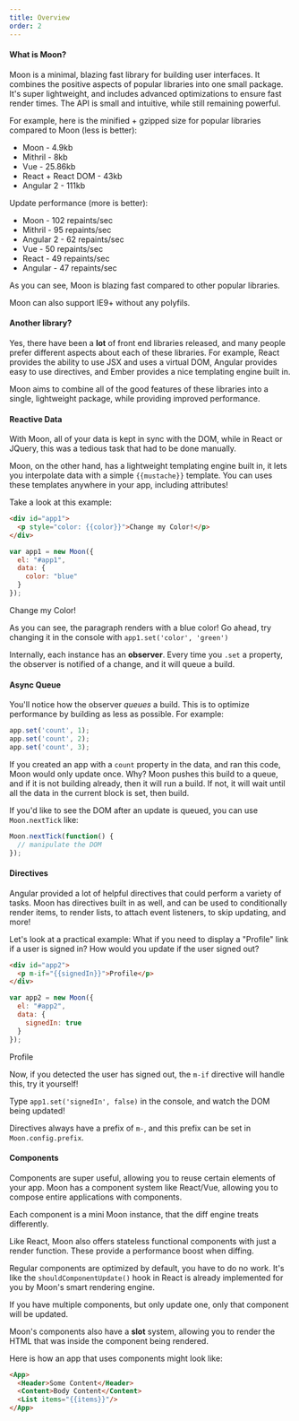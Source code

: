 ```yaml
---
title: Overview
order: 2
---
```


#### What is Moon?

Moon is a minimal, blazing fast library for building user interfaces. It combines the positive aspects of popular libraries into one small package. It's super lightweight, and includes advanced optimizations to ensure fast render times. The API is small and intuitive, while still remaining powerful.

For example, here is the minified + gzipped size for popular libraries compared to Moon (less is better):

- Moon - 4.9kb
- Mithril - 8kb
- Vue - 25.86kb
- React + React DOM - 43kb
- Angular 2 - 111kb

Update performance (more is better):

- Moon - 102 repaints/sec
- Mithril - 95 repaints/sec
- Angular 2 - 62 repaints/sec
- Vue - 50 repaints/sec
- React - 49 repaints/sec
- Angular - 47 repaints/sec

As you can see, Moon is blazing fast compared to other popular libraries.

Moon can also support IE9+ without any polyfils.

#### Another library?

Yes, there have been a **lot** of front end libraries released, and many people prefer different aspects about each of these libraries. For example, React provides the ability to use JSX and uses a virtual DOM, Angular provides easy to use directives, and Ember provides a nice templating engine built in.

Moon aims to combine all of the good features of these libraries into a single, lightweight package, while providing improved performance.

#### Reactive Data

With Moon, all of your data is kept in sync with the DOM, while in React or JQuery, this was a tedious task that had to be done manually.

Moon, on the other hand, has a lightweight templating engine built in, it lets you interpolate data with a simple `{{mustache}}` template. You can uses these templates anywhere in your app, including attributes!

Take a look at this example:

```html
<div id="app1">
  <p style="color: {{color}}">Change my Color!</p>
</div>
```

```js
var app1 = new Moon({
  el: "#app1",
  data: {
    color: "blue"
  }
});
```

<div id="app1" class="example">
  <p style="color: {{color}}">Change my Color!</p>
</div>

<script>
var app1 = new Moon({
  el: "#app1",
  data: {
    color: "blue"
  }
});
</script>

As you can see, the paragraph renders with a blue color!
Go ahead, try changing it in the console with `app1.set('color', 'green')`

Internally, each instance has an **observer**. Every time you `.set` a property, the observer is notified of a change, and it will queue a build.

#### Async Queue

You'll notice how the observer _queues_ a build. This is to optimize performance by building as less as possible. For example:

```js
app.set('count', 1);
app.set('count', 2);
app.set('count', 3);
```

If you created an app with a `count` property in the data, and ran this code, Moon would only update once. Why? Moon pushes this build to a queue, and if it is not building already, then it will run a build. If not, it will wait until all the data in the current block is set, then build.

If you'd like to see the DOM after an update is queued, you can use `Moon.nextTick` like:

```js
Moon.nextTick(function() {
  // manipulate the DOM
});
```

#### Directives

Angular provided a lot of helpful directives that could perform a variety of tasks. Moon has directives built in as well, and can be used to conditionally render items, to render lists, to attach event listeners, to skip updating, and more!

Let's look at a practical example: What if you need to display a "Profile" link if a user is signed in? How would you update if the user signed out?

```html
<div id="app2">
  <p m-if="{{signedIn}}">Profile</p>
</div>
```

```js
var app2 = new Moon({
  el: "#app2",
  data: {
    signedIn: true
  }
});
```
<div id="app2" class="example">
  <p m-if="{{signedIn}}">Profile</p>
</div>

<script>
var app2 = new Moon({
  el: "#app2",
  data: {
    signedIn: true
  }
});
</script>

Now, if you detected the user has signed out, the `m-if` directive will handle this, try it yourself!

Type `app1.set('signedIn', false)` in the console, and watch the DOM being updated!

Directives always have a prefix of `m-`, and this prefix can be set in `Moon.config.prefix`.

#### Components

Components are super useful, allowing you to reuse certain elements of your app. Moon has a component system like React/Vue, allowing you to compose entire applications with components.

Each component is a mini Moon instance, that the diff engine treats differently.

Like React, Moon also offers stateless functional components with just a render function. These provide a performance boost when diffing.

Regular components are optimized by default, you have to do no work. It's like the `shouldComponentUpdate()` hook in React is already implemented for you by Moon's smart rendering engine.

If you have multiple components, but only update one, only that component will be updated.

Moon's components also have a **slot** system, allowing you to render the HTML that was inside the component being rendered.

Here is how an app that uses components might look like:

```html
<App>
  <Header>Some Content</Header>
  <Content>Body Content</Content>
  <List items="{{items}}"/>
</App>
```

